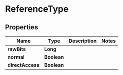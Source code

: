 

# ReferenceType


## Properties

| Name | Type | Description | Notes |
|------------ | ------------- | ------------- | -------------|
|**rawBits** | **Long** |  |  |
|**normal** | **Boolean** |  |  |
|**directAccess** | **Boolean** |  |  |



